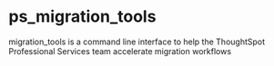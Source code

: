 # ps_migration_tools
migration_tools is a command line interface to help the ThoughtSpot Professional Services team accelerate migration workflows
